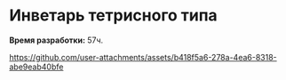 # Инветарь тетрисного типа

**Время разработки:** 57ч.

https://github.com/user-attachments/assets/b418f5a6-278a-4ea6-8318-abe9eab40bfe
